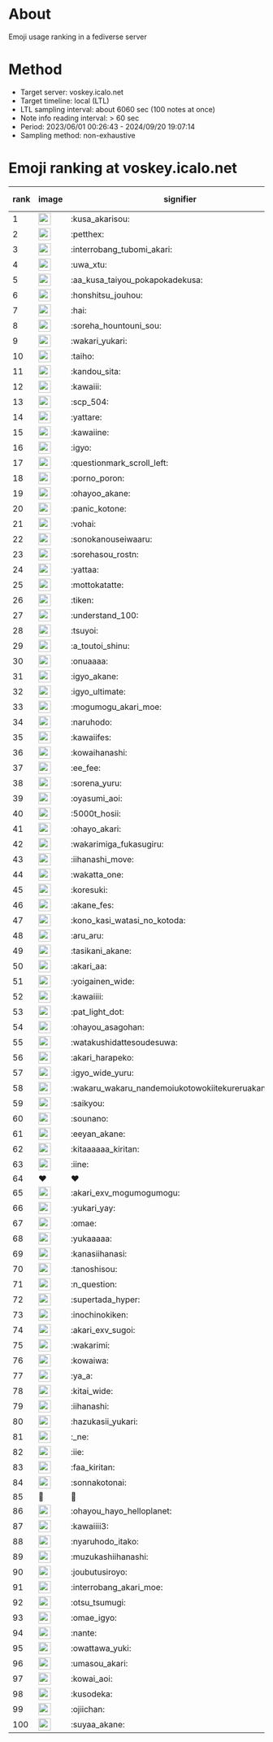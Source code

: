 # About
Emoji usage ranking in a fediverse server

# Method
- Target server: voskey.icalo.net
- Target timeline: local (LTL)
- LTL sampling interval: about 6060 sec (100 notes at once)
- Note info reading interval: > 60 sec
- Period: 2023/06/01 00:26:43 - 2024/09/20 19:07:14 
- Sampling method: non-exhaustive

# Emoji ranking at voskey.icalo.net

|rank|image|signifier|type|frequency score|
|----|----|----|----|----|
|1|<img height="24" src="https://voskey.icalo.net/emoji/kusa_akarisou.webp">|:kusa_akarisou:|custom|31873|
|2|<img height="24" src="https://voskey.icalo.net/emoji/petthex.webp">|:petthex:|custom|24076|
|3|<img height="24" src="https://voskey.icalo.net/emoji/interrobang_tubomi_akari.webp">|:interrobang_tubomi_akari:|custom|12799|
|4|<img height="24" src="https://voskey.icalo.net/emoji/uwa_xtu.webp">|:uwa_xtu:|custom|12183|
|5|<img height="24" src="https://voskey.icalo.net/emoji/aa_kusa_taiyou_pokapokadekusa.webp">|:aa_kusa_taiyou_pokapokadekusa:|custom|9950|
|6|<img height="24" src="https://voskey.icalo.net/emoji/honshitsu_jouhou.webp">|:honshitsu_jouhou:|custom|9505|
|7|<img height="24" src="https://voskey.icalo.net/emoji/hai.webp">|:hai:|custom|8162|
|8|<img height="24" src="https://voskey.icalo.net/emoji/soreha_hountouni_sou.webp">|:soreha_hountouni_sou:|custom|7206|
|9|<img height="24" src="https://voskey.icalo.net/emoji/wakari_yukari.webp">|:wakari_yukari:|custom|6931|
|10|<img height="24" src="https://voskey.icalo.net/emoji/taiho.webp">|:taiho:|custom|6788|
|11|<img height="24" src="https://voskey.icalo.net/emoji/kandou_sita.webp">|:kandou_sita:|custom|6323|
|12|<img height="24" src="https://voskey.icalo.net/emoji/kawaiii.webp">|:kawaiii:|custom|6270|
|13|<img height="24" src="https://voskey.icalo.net/emoji/scp_504.webp">|:scp_504:|custom|5838|
|14|<img height="24" src="https://voskey.icalo.net/emoji/yattare.webp">|:yattare:|custom|4641|
|15|<img height="24" src="https://voskey.icalo.net/emoji/kawaiine.webp">|:kawaiine:|custom|4632|
|16|<img height="24" src="https://voskey.icalo.net/emoji/igyo.webp">|:igyo:|custom|4610|
|17|<img height="24" src="https://voskey.icalo.net/emoji/questionmark_scroll_left.webp">|:questionmark_scroll_left:|custom|4598|
|18|<img height="24" src="https://voskey.icalo.net/emoji/porno_poron.webp">|:porno_poron:|custom|4457|
|19|<img height="24" src="https://voskey.icalo.net/emoji/ohayoo_akane.webp">|:ohayoo_akane:|custom|4331|
|20|<img height="24" src="https://voskey.icalo.net/emoji/panic_kotone.webp">|:panic_kotone:|custom|4287|
|21|<img height="24" src="https://voskey.icalo.net/emoji/vohai.webp">|:vohai:|custom|4246|
|22|<img height="24" src="https://voskey.icalo.net/emoji/sonokanouseiwaaru.webp">|:sonokanouseiwaaru:|custom|4227|
|23|<img height="24" src="https://voskey.icalo.net/emoji/sorehasou_rostn.webp">|:sorehasou_rostn:|custom|4130|
|24|<img height="24" src="https://voskey.icalo.net/emoji/yattaa.webp">|:yattaa:|custom|3815|
|25|<img height="24" src="https://voskey.icalo.net/emoji/mottokatatte.webp">|:mottokatatte:|custom|3711|
|26|<img height="24" src="https://voskey.icalo.net/emoji/tiken.webp">|:tiken:|custom|3663|
|27|<img height="24" src="https://voskey.icalo.net/emoji/understand_100.webp">|:understand_100:|custom|3641|
|28|<img height="24" src="https://voskey.icalo.net/emoji/tsuyoi.webp">|:tsuyoi:|custom|3441|
|29|<img height="24" src="https://voskey.icalo.net/emoji/a_toutoi_shinu.webp">|:a_toutoi_shinu:|custom|3421|
|30|<img height="24" src="https://voskey.icalo.net/emoji/onuaaaa.webp">|:onuaaaa:|custom|3135|
|31|<img height="24" src="https://voskey.icalo.net/emoji/igyo_akane.webp">|:igyo_akane:|custom|3004|
|32|<img height="24" src="https://voskey.icalo.net/emoji/igyo_ultimate.webp">|:igyo_ultimate:|custom|2997|
|33|<img height="24" src="https://voskey.icalo.net/emoji/mogumogu_akari_moe.webp">|:mogumogu_akari_moe:|custom|2895|
|34|<img height="24" src="https://voskey.icalo.net/emoji/naruhodo.webp">|:naruhodo:|custom|2884|
|35|<img height="24" src="https://voskey.icalo.net/emoji/kawaiifes.webp">|:kawaiifes:|custom|2866|
|36|<img height="24" src="https://voskey.icalo.net/emoji/kowaihanashi.webp">|:kowaihanashi:|custom|2740|
|37|<img height="24" src="https://voskey.icalo.net/emoji/ee_fee.webp">|:ee_fee:|custom|2736|
|38|<img height="24" src="https://voskey.icalo.net/emoji/sorena_yuru.webp">|:sorena_yuru:|custom|2676|
|39|<img height="24" src="https://voskey.icalo.net/emoji/oyasumi_aoi.webp">|:oyasumi_aoi:|custom|2664|
|40|<img height="24" src="https://voskey.icalo.net/emoji/5000t_hosii.webp">|:5000t_hosii:|custom|2541|
|41|<img height="24" src="https://voskey.icalo.net/emoji/ohayo_akari.webp">|:ohayo_akari:|custom|2501|
|42|<img height="24" src="https://voskey.icalo.net/emoji/wakarimiga_fukasugiru.webp">|:wakarimiga_fukasugiru:|custom|2454|
|43|<img height="24" src="https://voskey.icalo.net/emoji/iihanashi_move.webp">|:iihanashi_move:|custom|2445|
|44|<img height="24" src="https://voskey.icalo.net/emoji/wakatta_one.webp">|:wakatta_one:|custom|2323|
|45|<img height="24" src="https://voskey.icalo.net/emoji/koresuki.webp">|:koresuki:|custom|2303|
|46|<img height="24" src="https://voskey.icalo.net/emoji/akane_fes.webp">|:akane_fes:|custom|2288|
|47|<img height="24" src="https://voskey.icalo.net/emoji/kono_kasi_watasi_no_kotoda.webp">|:kono_kasi_watasi_no_kotoda:|custom|2276|
|48|<img height="24" src="https://voskey.icalo.net/emoji/aru_aru.webp">|:aru_aru:|custom|2245|
|49|<img height="24" src="https://voskey.icalo.net/emoji/tasikani_akane.webp">|:tasikani_akane:|custom|2243|
|50|<img height="24" src="https://voskey.icalo.net/emoji/akari_aa.webp">|:akari_aa:|custom|2208|
|51|<img height="24" src="https://voskey.icalo.net/emoji/yoigainen_wide.webp">|:yoigainen_wide:|custom|2188|
|52|<img height="24" src="https://voskey.icalo.net/emoji/kawaiiii.webp">|:kawaiiii:|custom|2184|
|53|<img height="24" src="https://voskey.icalo.net/emoji/pat_light_dot.webp">|:pat_light_dot:|custom|2145|
|54|<img height="24" src="https://voskey.icalo.net/emoji/ohayou_asagohan.webp">|:ohayou_asagohan:|custom|2144|
|55|<img height="24" src="https://voskey.icalo.net/emoji/watakushidattesoudesuwa.webp">|:watakushidattesoudesuwa:|custom|2137|
|56|<img height="24" src="https://voskey.icalo.net/emoji/akari_harapeko.webp">|:akari_harapeko:|custom|2087|
|57|<img height="24" src="https://voskey.icalo.net/emoji/igyo_wide_yuru.webp">|:igyo_wide_yuru:|custom|2055|
|58|<img height="24" src="https://voskey.icalo.net/emoji/wakaru_wakaru_nandemoiukotowokiitekureruakanetyan.webp">|:wakaru_wakaru_nandemoiukotowokiitekureruakanetyan:|custom|2022|
|59|<img height="24" src="https://voskey.icalo.net/emoji/saikyou.webp">|:saikyou:|custom|2008|
|60|<img height="24" src="https://voskey.icalo.net/emoji/sounano.webp">|:sounano:|custom|1981|
|61|<img height="24" src="https://voskey.icalo.net/emoji/eeyan_akane.webp">|:eeyan_akane:|custom|1980|
|62|<img height="24" src="https://voskey.icalo.net/emoji/kitaaaaaa_kiritan.webp">|:kitaaaaaa_kiritan:|custom|1954|
|63|<img height="24" src="https://voskey.icalo.net/emoji/iine.webp">|:iine:|custom|1867|
|64|❤|❤|unicode|1863|
|65|<img height="24" src="https://voskey.icalo.net/emoji/akari_exv_mogumogumogu.webp">|:akari_exv_mogumogumogu:|custom|1806|
|66|<img height="24" src="https://voskey.icalo.net/emoji/yukari_yay.webp">|:yukari_yay:|custom|1800|
|67|<img height="24" src="https://voskey.icalo.net/emoji/omae.webp">|:omae:|custom|1750|
|68|<img height="24" src="https://voskey.icalo.net/emoji/yukaaaaa.webp">|:yukaaaaa:|custom|1741|
|69|<img height="24" src="https://voskey.icalo.net/emoji/kanasiihanasi.webp">|:kanasiihanasi:|custom|1700|
|70|<img height="24" src="https://voskey.icalo.net/emoji/tanoshisou.webp">|:tanoshisou:|custom|1697|
|71|<img height="24" src="https://voskey.icalo.net/emoji/n_question.webp">|:n_question:|custom|1692|
|72|<img height="24" src="https://voskey.icalo.net/emoji/supertada_hyper.webp">|:supertada_hyper:|custom|1684|
|73|<img height="24" src="https://voskey.icalo.net/emoji/inochinokiken.webp">|:inochinokiken:|custom|1645|
|74|<img height="24" src="https://voskey.icalo.net/emoji/akari_exv_sugoi.webp">|:akari_exv_sugoi:|custom|1645|
|75|<img height="24" src="https://voskey.icalo.net/emoji/wakarimi.webp">|:wakarimi:|custom|1639|
|76|<img height="24" src="https://voskey.icalo.net/emoji/kowaiwa.webp">|:kowaiwa:|custom|1588|
|77|<img height="24" src="https://voskey.icalo.net/emoji/ya_a.webp">|:ya_a:|custom|1550|
|78|<img height="24" src="https://voskey.icalo.net/emoji/kitai_wide.webp">|:kitai_wide:|custom|1544|
|79|<img height="24" src="https://voskey.icalo.net/emoji/iihanashi.webp">|:iihanashi:|custom|1521|
|80|<img height="24" src="https://voskey.icalo.net/emoji/hazukasii_yukari.webp">|:hazukasii_yukari:|custom|1509|
|81|<img height="24" src="https://voskey.icalo.net/emoji/_ne.webp">|:_ne:|custom|1431|
|82|<img height="24" src="https://voskey.icalo.net/emoji/iie.webp">|:iie:|custom|1430|
|83|<img height="24" src="https://voskey.icalo.net/emoji/faa_kiritan.webp">|:faa_kiritan:|custom|1430|
|84|<img height="24" src="https://voskey.icalo.net/emoji/sonnakotonai.webp">|:sonnakotonai:|custom|1421|
|85|🤔|🤔|unicode|1416|
|86|<img height="24" src="https://voskey.icalo.net/emoji/ohayou_hayo_helloplanet.webp">|:ohayou_hayo_helloplanet:|custom|1410|
|87|<img height="24" src="https://voskey.icalo.net/emoji/kawaiiii3.webp">|:kawaiiii3:|custom|1406|
|88|<img height="24" src="https://voskey.icalo.net/emoji/nyaruhodo_itako.webp">|:nyaruhodo_itako:|custom|1396|
|89|<img height="24" src="https://voskey.icalo.net/emoji/muzukashiihanashi.webp">|:muzukashiihanashi:|custom|1375|
|90|<img height="24" src="https://voskey.icalo.net/emoji/joubutusiroyo.webp">|:joubutusiroyo:|custom|1362|
|91|<img height="24" src="https://voskey.icalo.net/emoji/interrobang_akari_moe.webp">|:interrobang_akari_moe:|custom|1322|
|92|<img height="24" src="https://voskey.icalo.net/emoji/otsu_tsumugi.webp">|:otsu_tsumugi:|custom|1302|
|93|<img height="24" src="https://voskey.icalo.net/emoji/omae_igyo.webp">|:omae_igyo:|custom|1286|
|94|<img height="24" src="https://voskey.icalo.net/emoji/nante.webp">|:nante:|custom|1283|
|95|<img height="24" src="https://voskey.icalo.net/emoji/owattawa_yuki.webp">|:owattawa_yuki:|custom|1256|
|96|<img height="24" src="https://voskey.icalo.net/emoji/umasou_akari.webp">|:umasou_akari:|custom|1247|
|97|<img height="24" src="https://voskey.icalo.net/emoji/kowai_aoi.webp">|:kowai_aoi:|custom|1231|
|98|<img height="24" src="https://voskey.icalo.net/emoji/kusodeka.webp">|:kusodeka:|custom|1203|
|99|<img height="24" src="https://voskey.icalo.net/emoji/ojiichan.webp">|:ojiichan:|custom|1200|
|100|<img height="24" src="https://voskey.icalo.net/emoji/suyaa_akane.webp">|:suyaa_akane:|custom|1199|
